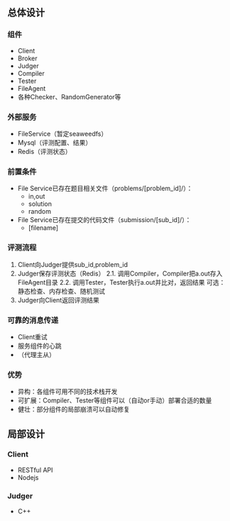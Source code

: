 ## 总体设计
### 组件
- Client
- Broker
- Judger
- Compiler
- Tester
- FileAgent
- 各种Checker、RandomGenerator等

### 外部服务
- FileService（暂定seaweedfs）
- Mysql（评测配置、结果）
- Redis（评测状态）

### 前置条件
- File Service已存在题目相关文件（problems/[problem_id]/）：
  - in,out
  - solution
  - random
- File Service已存在提交的代码文件（submission/[sub_id]/）：
  - [filename]

### 评测流程
1. Client向Judger提供sub_id,problem_id
2. Judger保存评测状态（Redis）
  2.1. 调用Compiler，Compiler把a.out存入FileAgent目录
  2.2. 调用Tester，Tester执行a.out并比对，返回结果
  可选：静态检查、内存检查、随机测试
3. Judger向Client返回评测结果

### 可靠的消息传递
- Client重试
- 服务组件的心跳
- （代理主从）

### 优势
- 异构：各组件可用不同的技术栈开发
- 可扩展：Compiler、Tester等组件可以（自动or手动）部署合适的数量
- 健壮：部分组件的局部崩溃可以自动修复

## 局部设计
### Client
- RESTful API
- Nodejs

### Judger
- C++